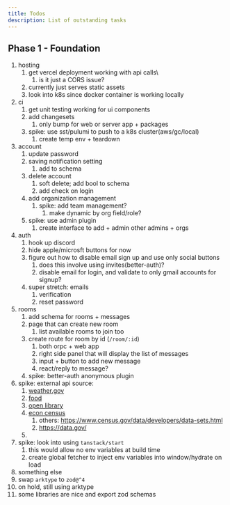 ```yaml
---
title: Todos
description: List of outstanding tasks
---
```


## Phase 1 - Foundation

1. hosting
   1. get vercel deployment working with api calls\
      1. is it just a CORS issue?
      <!-- 2. try moving web assets into /public? -->
   2. currently just serves static assets
   3. look into k8s since docker container is working locally
2. ci
   1. get unit testing working for ui components
   2. add changesets
      1. only bump for web or server app + packages
   3. spike: use sst/pulumi to push to a k8s cluster(aws/gc/local)
      1. create temp env + teardown
3. account
   1. update password
   2. saving notification setting
      1. add to schema
   3. delete account
      1. soft delete; add bool to schema
      2. add check on login
   4. add organization management
      1. spike: add team management?
         1. make dynamic by org field/role?
   5. spike: use admin plugin
      1. create interface to add + admin other admins + orgs
4. auth
   1. hook up discord
   2. hide apple/microsft buttons for now
   3. figure out how to disable email sign up and use only social buttons
      1. does this involve using invites(better-auth)?
      2. disable email for login, and validate to only gmail accounts for signup?
   4. super stretch: emails
      1. verification
      2. reset password
5. rooms
   1. add schema for rooms + messages
   2. page that can create new room
      1. list available rooms to join too
   3. create route for room by id (`/room/:id`)
      1. both orpc + web app
      2. right side panel that will display the list of messages
      3. input + button to add new message
      4. react/reply to message?
   4. spike: better-auth anonymous plugin
6. spike: external api source:
   1. [weather.gov](https://www.weather.gov/documentation/services-web-api)
   2. [food](https://github.com/openfoodfacts/openfoodfacts-server/blob/main/docs/api/ref/api-v3.yaml)
   3. [open library](https://openlibrary.org/swagger/docs)
   4. [econ census](https://api.census.gov/data/2022/ecnbasic)
      1. others: https://www.census.gov/data/developers/data-sets.html
      2. https://data.gov/
   5. 
7. spike: look into using `tanstack/start`
   1. this would allow no env variables at build time
   2. create global fetcher to inject env variables into window/hydrate on load
8. something else
9.  swap `arktype` to `zod@^4`
   1. on hold, still using arktype
   2. some libraries are nice and export zod schemas
   

